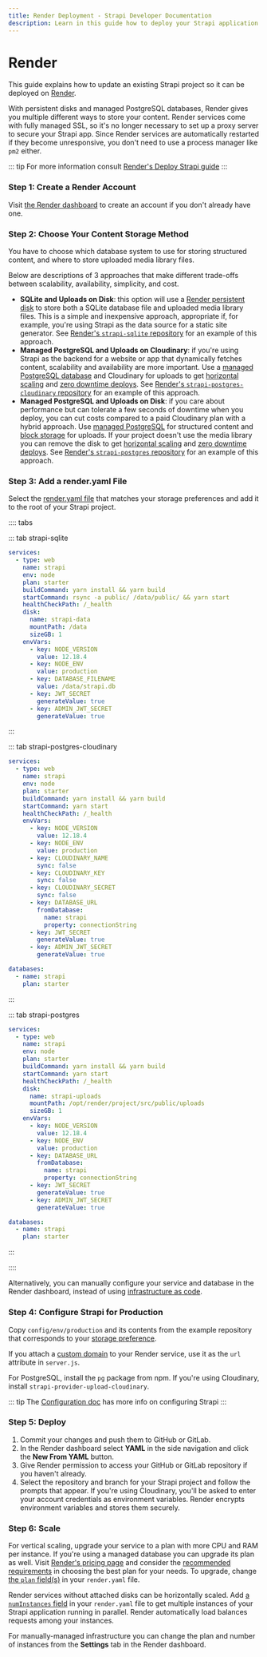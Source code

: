 ```yaml
---
title: Render Deployment - Strapi Developer Documentation
description: Learn in this guide how to deploy your Strapi application on Render.
---
```


# Render

This guide explains how to update an existing Strapi project so it can be deployed on [Render](https://render.com).

With persistent disks and managed PostgreSQL databases, Render gives you multiple different ways to store your content. Render services come with fully managed SSL, so it's no longer necessary to set up a proxy server to secure your Strapi app. Since Render services are automatically restarted if they become unresponsive, you don't need to use a process manager like `pm2` either.

::: tip
For more information consult [Render's Deploy Strapi guide](https://render.com/docs/deploy-strapi)
:::

### Step 1: Create a Render Account

Visit [the Render dashboard](https://dashboard.render.com) to create an account if you don't already have one.

### Step 2: Choose Your Content Storage Method

You have to choose which database system to use for storing structured content, and where to store uploaded media library files.

Below are descriptions of 3 approaches that make different trade-offs between scalability, availability, simplicity, and cost.

- **SQLite and Uploads on Disk**: this option will use a [Render persistent disk](https://render.com/docs/disks) to store both a SQLite database file and uploaded media library files. This is a simple and inexpensive approach, appropriate if, for example, you're using Strapi as the data source for a static site generator. See [Render's `strapi-sqlite` repository](https://github.com/render-examples/strapi-sqlite) for an example of this approach.
- **Managed PostgreSQL and Uploads on Cloudinary**: if you're using Strapi as the backend for a website or app that dynamically fetches content, scalability and availability are more important. Use a [managed PostgreSQL database](https://render.com/docs/databases) and Cloudinary for uploads to get [horizontal scaling](#step-6-scale) and [zero downtime deploys](https://render.com/docs/zero-downtime-deploys). See [Render's `strapi-postgres-cloudinary` repository](https://github.com/render-examples/strapi-postgres-cloudinary) for an example of this approach.
- **Managed PostgreSQL and Uploads on Disk**: if you care about performance but can tolerate a few seconds of downtime when you deploy, you can cut costs compared to a paid Cloudinary plan with a hybrid approach. Use [managed PostgreSQL](https://render.com/docs/databases) for structured content and [block storage](https://render.com/docs/disks) for uploads. If your project doesn't use the media library you can remove the disk to get [horizontal scaling](#step-6-scale) and [zero downtime deploys](https://render.com/docs/zero-downtime-deploys). See [Render's `strapi-postgres` repository](https://github.com/render-examples/strapi-postgres) for an example of this approach.

### Step 3: Add a render.yaml File

Select the [render.yaml file](https://render.com/docs/yaml-spec) that matches your storage preferences and add it to the root of your Strapi project.

:::: tabs

::: tab strapi-sqlite

```yaml
services:
  - type: web
    name: strapi
    env: node
    plan: starter
    buildCommand: yarn install && yarn build
    startCommand: rsync -a public/ /data/public/ && yarn start
    healthCheckPath: /_health
    disk:
      name: strapi-data
      mountPath: /data
      sizeGB: 1
    envVars:
      - key: NODE_VERSION
        value: 12.18.4
      - key: NODE_ENV
        value: production
      - key: DATABASE_FILENAME
        value: /data/strapi.db
      - key: JWT_SECRET
        generateValue: true
      - key: ADMIN_JWT_SECRET
        generateValue: true
```

:::

::: tab strapi-postgres-cloudinary

```yaml
services:
  - type: web
    name: strapi
    env: node
    plan: starter
    buildCommand: yarn install && yarn build
    startCommand: yarn start
    healthCheckPath: /_health
    envVars:
      - key: NODE_VERSION
        value: 12.18.4
      - key: NODE_ENV
        value: production
      - key: CLOUDINARY_NAME
        sync: false
      - key: CLOUDINARY_KEY
        sync: false
      - key: CLOUDINARY_SECRET
        sync: false
      - key: DATABASE_URL
        fromDatabase:
          name: strapi
          property: connectionString
      - key: JWT_SECRET
        generateValue: true
      - key: ADMIN_JWT_SECRET
        generateValue: true

databases:
  - name: strapi
    plan: starter
```

:::

::: tab strapi-postgres

```yaml
services:
  - type: web
    name: strapi
    env: node
    plan: starter
    buildCommand: yarn install && yarn build
    startCommand: yarn start
    healthCheckPath: /_health
    disk:
      name: strapi-uploads
      mountPath: /opt/render/project/src/public/uploads
      sizeGB: 1
    envVars:
      - key: NODE_VERSION
        value: 12.18.4
      - key: NODE_ENV
        value: production
      - key: DATABASE_URL
        fromDatabase:
          name: strapi
          property: connectionString
      - key: JWT_SECRET
        generateValue: true
      - key: ADMIN_JWT_SECRET
        generateValue: true

databases:
  - name: strapi
    plan: starter
```

:::

::::

Alternatively, you can manually configure your service and database in the Render dashboard, instead of using [infrastructure as code](https://render.com/docs/infrastructure-as-code).

### Step 4: Configure Strapi for Production

Copy `config/env/production` and its contents from the example repository that corresponds to your [storage preference](#step-2-choose-your-content-storage-method).

If you attach a [custom domain](https://render.com/docs/custom-domains) to your Render service, use it as the `url` attribute in `server.js`.

For PostgreSQL, install the `pg` package from npm. If you're using Cloudinary, install `strapi-provider-upload-cloudinary`.

::: tip
The [Configuration doc](/developer-docs/latest/setup-deployment-guides/configurations.md) has more info on configuring Strapi
:::

### Step 5: Deploy

1. Commit your changes and push them to GitHub or GitLab.
2. In the Render dashboard select **YAML** in the side navigation and click the **New From YAML** button.
3. Give Render permission to access your GitHub or GitLab repository if you haven't already.
4. Select the repository and branch for your Strapi project and follow the prompts that appear. If you're using Cloudinary, you'll be asked to enter your account credentials as environment variables. Render encrypts environment variables and stores them securely.

### Step 6: Scale

For vertical scaling, upgrade your service to a plan with more CPU and RAM per instance. If you're using a managed database you can upgrade its plan as well. Visit [Render's pricing page](https://render.com/pricing) and consider the [recommended requirements](/developer-docs/latest/setup-deployment-guides/deployment.md#general-guidelines) in choosing the best plan for your needs. To upgrade, change [the `plan` field(s)](https://render.com/docs/yaml-spec#plans) in your `render.yaml` file.

Render services without attached disks can be horizontally scaled. Add [a `numInstances` field](https://render.com/docs/yaml-spec#number-of-instances) in your `render.yaml` file to get multiple instances of your Strapi application running in parallel. Render automatically load balances requests among your instances.

For manually-managed infrastructure you can change the plan and number of instances from the **Settings** tab in the Render dashboard.
